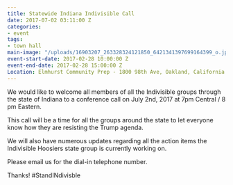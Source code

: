```yaml
---
title: Statewide Indiana Indivisible Call
date: 2017-07-02 03:11:00 Z
categories:
- event
tags:
- town hall
main-image: "/uploads/16903207_263328324121850_6421341397699164399_o.jpg"
event-start-date: 2017-02-28 10:00:00 Z
event-end-date: 2017-02-28 15:00:00 Z
Location: Elmhurst Community Prep - 1800 98th Ave, Oakland, California 94603
---
```


We would like to welcome all members of all the Indivisible groups through the state of Indiana to a conference call on July 2nd, 2017 at 7pm Central / 8 pm Eastern. 

This call will be a time for all the groups around the state to let everyone know how they are resisting the Trump agenda. 

We will also have numerous updates regarding all the action items the Indivisible Hoosiers state group is currently working on. 

Please email us for the dial-in telephone number. 

Thanks! #StandINdivisble 